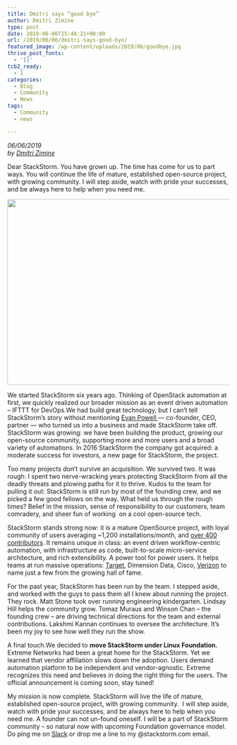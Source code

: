 ```yaml
---
title: Dmitri says “good bye”
author: Dmitri Zimine
type: post
date: 2019-06-06T15:48:21+00:00
url: /2019/06/06/dmitri-says-good-bye/
featured_image: /wp-content/uploads/2019/06/goodbye.jpg
thrive_post_fonts:
  - '[]'
tcb2_ready:
  - 1
categories:
  - Blog
  - Community
  - News
tags:
  - Community
  - news

---
```

<p dir="ltr">
  <em>06/06/2019</em><br /><em>by <a href="https://twitter.com/dzimine">Dmitri Zimine</a></em>
</p>

<p dir="ltr">
  <span style="font-weight: 400;">Dear StackStorm. You have grown up. The time has come for us to part ways. You will continue the life of mature, established open-source project, with growing community. I will step aside, watch with pride your successes, and be always here to help when you need me. </span><!--more-->
</p>

<p dir="ltr">
  <img loading="lazy" src="https://stackstorm.com/wp/wp-content/uploads/2019/06/goodbye.gif" alt="" width="878" height="421" class="aligncenter size-full wp-image-8822" scale="0" />
</p>

<p dir="ltr">
  <span style="font-weight: 400;">We started StackStorm six years ago. Thinking of OpenStack automation at first, we quickly realized our broader mission as an event driven automation &#8211; IFTTT for DevOps.We had build great technology, but I can&#8217;t tell StackStorm&#8217;s story without mentioning <a href="https://twitter.com/epowell101">Evan Powell </a>&#8212; co-founder, CEO, partner &#8212; who turned us into a business and made StackStorm take off. StackStorm was growing: we have been building the product, growing our open-source community, supporting more and more users and a broad variety of automations. In 2016 StackStorm the company got acquired: a moderate success for investors, a new page for StackStorm, the project. </span>
</p>

<p dir="ltr">
  <span style="font-weight: 400;">Too many projects don’t survive an acquisition. We survived two. It was rough: I spent two nerve-wracking years protecting StackStorm from all the deadly threats and plowing paths for it to thrive. Kudos to the team for pulling it out: StackStorm is still run by most of the founding crew, and we picked a few good fellows on the way. What held us through the rough times? Belief in the mission, sense of responsibility to our customers, team comradery, and sheer fun of working  on a cool open-source tech. </span>
</p>

<p dir="ltr">
  <span style="font-weight: 400;">StackStorm stands strong now: it is a mature OpenSource project, with loyal community of users averaging ~1,200 installations/month, and </span><a href="https://www.openhub.net/p/st2"><span style="font-weight: 400;">over 400 contributors</span></a><span style="font-weight: 400;">. It remains unique in class: an event driven workflow-centric automation, with infrastructure as code, built-to-scale micro-service architecture, and rich extensibility. A power tool for power users. It helps teams at run massive operations: </span><a href="https://stackstorm.com/case-study-target/"><span style="font-weight: 400;">Target</span></a><span style="font-weight: 400;">, Dimension Data, Cisco, </span><a href="https://medium.com/@verizondigital/using-stackstorm-to-automate-support-for-20-000-servers-4b47ae3a4e98"><span style="font-weight: 400;">Verizon</span></a><span style="font-weight: 400;"> to name just a few from the growing hall of fame.</span>
</p>

<p dir="ltr">
  <span style="font-weight: 400;">For the past year, StackStorm has been run by the team. I stepped aside, and worked with the guys to pass them all I knew about running the project. They rock. Matt Stone took over running engineering kindergarten. Lindsay Hill helps the community grow. Tomaz Muraus and Winson Chan &#8211; the founding crew &#8211; are driving technical directions for the team and external contributions. Lakshmi Kannan continues to oversee the architecture. It’s been my joy to see how well they run the show.</span>
</p>

<p dir="ltr">
  <span style="font-weight: 400;">A final touch.We decided to <strong>move StackStorm under Linux Foundation.</strong> Extreme Networks had been a great home for the StackStorm. Yet we learned that vendor affiliation slows down the adoption. Users demand automation platform to be independent and vendor-agnostic. Extreme recognizes this need and believes in doing the right thing for the users. The official announcement is coming soon, stay tuned!</span>
</p>

  
<span style="font-weight: 400;">My mission is now complete. StackStorm will live the life of mature, established open-source project, with growing community.  I will step aside, watch with pride your successes, and be always here to help when you need me. A founder can not un-found oneself. I will be a part of StackStorm community &#8211; so natural now with upcoming Foundation governance model. Do ping me on </span>[<span style="font-weight: 400;">Slack</span>][1] <span style="font-weight: 400;">or drop me a line to my @stackstorm.com email. </span>

 [1]: https://stackstorm-community.slack.com/messages/D6BKTFWR0/